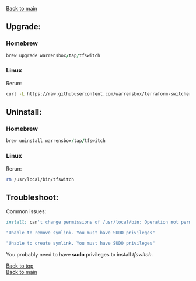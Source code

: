 
[Back to main](index)

## Upgrade:

### Homebrew

```ruby
brew upgrade warrensbox/tap/tfswitch
```
### Linux

Rerun:

```sh
curl -L https://raw.githubusercontent.com/warrensbox/terraform-switcher/release/install.sh | bash
```

## Uninstall:

### Homebrew

```ruby
brew uninstall warrensbox/tap/tfswitch
```
### Linux

Rerun:

```sh
rm /usr/local/bin/tfswitch
```

## Troubleshoot:

Common issues:
```ruby
install: can't change permissions of /usr/local/bin: Operation not permitted
```

```ruby
"Unable to remove symlink. You must have SUDO privileges"
```

```ruby
"Unable to create symlink. You must have SUDO privileges"
```
You probably need to have **sudo** privileges to install *tfswitch*.

[Back to top](#upgrade)    
[Back to main](index)